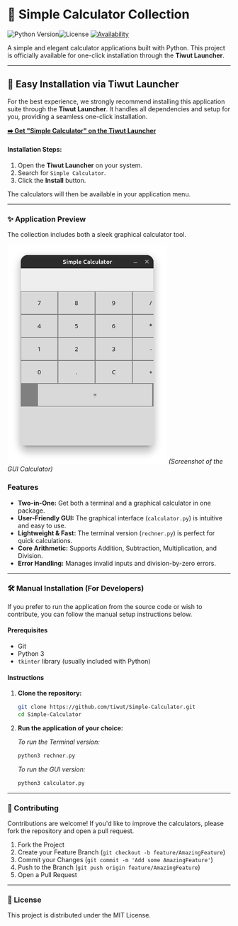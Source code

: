 # 🐍 Simple Calculator Collection

![Python Version](https://img.shields.io/badge/python-3.x-blue.svg)![License](https://img.shields.io/badge/license-MIT-green.svg)
[![Availability](https://img.shields.io/badge/Available%20in-Tiwut%20Launcher-purple.svg)](https://github.com/tiwut/Tiwut-Launcher)

A simple and elegant calculator applications built with Python. This project is officially available for one-click installation through the **Tiwut Launcher**.

---

## 🚀 Easy Installation via Tiwut Launcher

For the best experience, we strongly recommend installing this application suite through the **Tiwut Launcher**. It handles all dependencies and setup for you, providing a seamless one-click installation.

**[➡️ Get "Simple Calculator" on the Tiwut Launcher](https://launcher.tiwut.de/)**

#### Installation Steps:
1.  Open the **Tiwut Launcher** on your system.
2.  Search for `Simple Calculator`.
3.  Click the **Install** button.

The calculators will then be available in your application menu.

---

### ✨ Application Preview

The collection includes both a sleek graphical calculator tool.

![Calculator Screenshot](https://raw.githubusercontent.com/tiwut/Simple-Calculator/refs/heads/main/Simple-Calculator.png)
*(Screenshot of the GUI Calculator)*

### Features

-   **Two-in-One:** Get both a terminal and a graphical calculator in one package.
-   **User-Friendly GUI:** The graphical interface (`calculator.py`) is intuitive and easy to use.
-   **Lightweight & Fast:** The terminal version (`rechner.py`) is perfect for quick calculations.
-   **Core Arithmetic:** Supports Addition, Subtraction, Multiplication, and Division.
-   **Error Handling:** Manages invalid inputs and division-by-zero errors.

---

### 🛠️ Manual Installation (For Developers)

If you prefer to run the application from the source code or wish to contribute, you can follow the manual setup instructions below.

#### Prerequisites

-   Git
-   Python 3
-   `tkinter` library (usually included with Python)

#### Instructions

1.  **Clone the repository:**
    ```bash
    git clone https://github.com/tiwut/Simple-Calculator.git
    cd Simple-Calculator
    ```

2.  **Run the application of your choice:**

    *To run the Terminal version:*
    ```bash
    python3 rechner.py
    ```

    *To run the GUI version:*
    ```bash
    python3 calculator.py
    ```

---

### 🤝 Contributing

Contributions are welcome! If you'd like to improve the calculators, please fork the repository and open a pull request.

1.  Fork the Project
2.  Create your Feature Branch (`git checkout -b feature/AmazingFeature`)
3.  Commit your Changes (`git commit -m 'Add some AmazingFeature'`)
4.  Push to the Branch (`git push origin feature/AmazingFeature`)
5.  Open a Pull Request

---

### 📜 License

This project is distributed under the MIT License.

